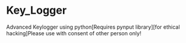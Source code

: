 # Key_Logger
Advanced Keylogger using python[Requires pynput library][for ethical hacking]Please use with consent of other person only!
